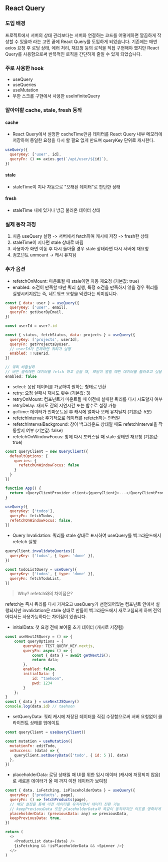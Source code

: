 ## React Query

### 도입 배경

프로젝트에서 서버의 상태 관리보다는 서버와 연결하는 코드를 어떻게하면 깔끔하게 작성할 수 있을까 라는 고민 끝에 React Query를 도입하게 되었습니다. 기존에는 매번 axios 요청 후 로딩 상태, 에러 처리, 재요청 등의 로직을 직접 구현해야 했지만 React Query를 사용함으로써 반복적인 로직을 간단하게 줄일 수 있게 되었습니다.

### 주로 사용한 hook

- useQuery
- useQueries
- useMutation
- 무한 스크롤 구현에서 사용한 useInfiniteQuery

### 알아야할 cache, stale, fresh 동작

#### cache
- React Query에서 설정한 cacheTime만큼 데이터를 React Query 내부 메모리에 저장하여 동일한 요청을 다시 할 필요 없게 만드며 queryKey 단위로 캐시한다.

```javascript
useQuery({
  queryKey: ['user', id],
  queryFn: () => axios.get(`/api/user/${id}`),
})
```

#### stale
- staleTime이 지나 자동으로 "오래된 데이터"로 판단한 상태

#### fresh
- staleTime 내에 있거나 방금 불러온 데이터 상태

### 실제 동작 과정
1. 처음 useQuery 실행 -> 서버에서 fetch하여 캐시에 저장 -> fresh한 상태
2. staleTime이 지나면 stale 상태로 바뀜
3. 사용자가 화면 이동 후 다시 돌아올 경우 stale 상태라면 다시 서버에 재요청
4. 컴포넌트 unmount -> 캐시 유지됨

### 추가 옵션
- refetchOnMount: 마운트될 때 stale이면 자동 재요청 (기본값: true)
- enabled: 조건이 만족할 때만 쿼리 실행, 특정 조건을 만족하지 않을 경우 쿼리를 실행시키지않는 즉, 네트워크 요청을 막겠다는 의미입니다.
``` javascript
const { data: user } = useQuery({
  queryKey: ['user', email],
  queryFn: getUserByEmail,
})

const userId = user?.id

const { status, fetchStatus, data: projects } = useQuery({
  queryKey: ['projects', userId],
  queryFn: getProjectsByUser,
  // userId가 존재하면 쿼리가 실행
  enabled: !!userId,
})

// 쿼리 비활성화
// 버튼 클릭에만 데이터를 fetch 하고 싶을 때, 모달이 열릴 때만 데이터를 불러오고 싶을 때 유용
enabled: false
```
- select: 응답 데이터를 가공하여 원하는 형태로 반환
- retry: 요청 실패시 재시도 횟수 (기본값: 3)
- retryOnMount: 컴포넌트가 마운트될 때 이전에 실패한 쿼리를 다시 시도할지 여부
- retryDelay: 재시도 간의 지연시간 또는 함수로 설정 가능
- gcTime: 데이터가 언마운트된 후 캐시에 얼마나 오래 유지될지 (기본값: 5분)
- refetchInterval: 주기적으로 데이터를 refetch하는 인터벌
- refetchIntervalBackground: 창이 백그라운드 상태일 때도 refetchInterval을 작동할지 여부 (기본값: false)
- refetchOnWindowFocus: 창에 다시 포커스될 때 stale 상태면 재요청 (기본값: true)
```javascript
const queryClient = new QueryClient({
  defaultOptions: {
    queries: {
      refetchOnWindowFocus: false
    }
  }
})

function App() {
  return <QueryClientProvider client={queryClient}>...</QueryClientProvider>
}

useQuery({
  queryKey: ['todos'],
  queryFn: fetchTodos,
  refetchOnWindowFocus: false,
})
```
- Query Invalidation: 쿼리를 stale 상태로 표시하여 useQuery를 백그라운드에서 refetch 실행
```javascript
queryClient.invalidateQueries({
  queryKey: ['todos', { type: 'done' }],
})

const todoListQuery = useQuery({
  queryKey: ['todos', { type: 'done' }],
  queryFn: fetchTodoList,
})
```
> Why? refetch와의 차이점은?

refetch는 즉시 쿼리를 다시 가져오고 useQuery가 선언되어있는 컴포넌트 안에서 실행되지만 invalidation은 stale 상태로 만들어 백그라운드에서 새로고침되게 하며 전역 어디서든 사용가능하다는 차이점이 있습니다.

- initialData: 첫 요청 전에 보여줄 초기 데이터 (캐시로 저장됨)
```javascript
const useNextJSQuery = () => {
    const queryOptions = {
        queryKey: TEST_QUERY_KEY.nextjs,
        queryFn: async () => {
            const { data } = await getNextJS();
            return data;
        },
        enabled: false,
        initialData: {
            id: "taehoon",
            pwd: 1234
        }
    };
}
const { data } = useNextJSQuery()
console.log(data.id) // taehoon
```
- setQueryData: 쿼리 캐시에 저장된 데이터를 직접 수정함으로써 서버 요청없이 클라이언트 상태를 업데이트
```javascript
const queryClient = useQueryClient()

const mutation = useMutation({
  mutationFn: editTodo,
  onSuccess: (data) => {
    queryClient.setQueryData(['todo', { id: 5 }], data)
  },
})
```
- placeholderData: 로딩 상태일 때 UI를 위한 임시 데이터 (캐시에 저장되지 않음)로 새로운 데이터가 올 때 까지 이전 데이터가 보여짐
```javascript
const { data, isFetching, isPlaceholderData } = useQuery({
  queryKey: ['products', page],
  queryFn: () => fetchProducts(page),
  // 해당 설정을 통해 이전 데이터를 유지하면서 데이터 전환 가능
  // keepPreviousData 또한 placeholderData와 똑같이 동작하지만 의도를 명확하게 표현할 수 있어서 일반적으로 함께 쓰임
  placeholderData: (previousData: any) => previousData,
  keepPreviousData: true,
})

return (
  <>
    <ProductList data={data} />
    {isFetching && !isPlaceholderData && <Spinner />}
  </>
)
```